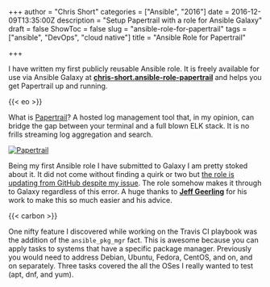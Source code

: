 +++
author = "Chris Short"
categories = ["Ansible", "2016"]
date = 2016-12-09T13:35:00Z
description = "Setup Papertrail with a role for Ansible Galaxy"
draft = false
ShowToc = false
slug = "ansible-role-for-papertrail"
tags = ["ansible", "DevOps", "cloud native"]
title = "Ansible Role for Papertrail"

+++

I have written my first publicly reusable Ansible role. It is freely available for use via Ansible Galaxy at [**chris-short.ansible-role-papertrail**](https://galaxy.ansible.com/chris-short/ansible-role-papertrail/) and helps you get Papertrail up and running.

{{< eo >}}

What is [Papertrail](https://papertrailapp.com/)? A hosted log management tool that, in my opinion, can bridge the gap between your terminal and a full blown ELK stack. It is no frills streaming log aggregation and search.

[![Papertrail](/ansible-role-for-papertrail/papertrail-screenshot.png)](/ansible-role-for-papertrail/papertrail-screenshot.png)

Being my first Ansible role I have submitted to Galaxy I am pretty stoked about it. It did not come without finding a quirk or two but [the role is updating from GitHub despite my issue](https://github.com/ansible/galaxy-issues/issues/217). The role somehow makes it through to Galaxy regardless of this error. A huge thanks to [**Jeff Geerling**](http://www.jeffgeerling.com/) for his work to make this so much easier and his advice.

{{< carbon >}}

One nifty feature I discovered while working on the Travis CI playbook was the addition of the `ansible_pkg_mgr` fact. This is awesome because you can apply tasks to systems that have a specific package manager. Previously you would need to address Debian, Ubuntu, Fedora, CentOS, and on, and on separately. Three tasks covered the all the OSes I really wanted to test (apt, dnf, and yum).
